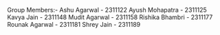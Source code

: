 Group Members:-
Ashu Agarwal - 2311122
Ayush Mohapatra - 2311125
Kavya Jain - 2311148
Mudit Agarwal - 2311158
Rishika Bhambri - 2311177
Rounak Agarwal - 2311181
Shrey Jain - 2311189
